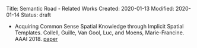 Title: Semantic Road - Related Works
Created: 2020-01-13
Modified: 2020-01-14
Status: draft

- Acquiring Common Sense Spatial Knowledge through Implicit Spatial Templates. Collell, Guille, Van Gool, Luc, and Moens, Marie-Francine. AAAI 2018. [paper](https://www.aaai.org/ocs/index.php/AAAI/AAAI18/paper/viewFile/16232/16259)
